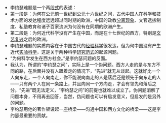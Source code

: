 - 李约瑟难题是一个两[段式](https://baike.baidu.com/item/%E6%AE%B5%E5%BC%8F/3121368?fromModule=lemma_inlink)的表述：
- 第一段是：为何在公元前一世纪到公元十六世纪之间，古代中国人在科学和技术方面的发达程度远远超过同时期的欧洲，中国的政教[分离现象](https://baike.baidu.com/item/%E5%88%86%E7%A6%BB%E7%8E%B0%E8%B1%A1/3962022?fromModule=lemma_inlink)、文官选拔制度、私塾教育和诸子百家流派为何没有在同期的欧洲产生。
- 第二段是：为何近代科学没有产生在中国，而是在十七世纪的西方，特别是[文艺复兴](https://baike.baidu.com/item/%E6%96%87%E8%89%BA%E5%A4%8D%E5%85%B4/93247?fromModule=lemma_inlink)之后的欧洲。
- 李约瑟难题的实质内容在于中国古代的[经验科学](https://baike.baidu.com/item/%E7%BB%8F%E9%AA%8C%E7%A7%91%E5%AD%A6/8077160?fromModule=lemma_inlink)很发达，但为何中国没有产生近代[实验科学](https://baike.baidu.com/item/%E5%AE%9E%E9%AA%8C%E7%A7%91%E5%AD%A6/22405354?fromModule=lemma_inlink)，这是关于两种科学[研究范式](https://baike.baidu.com/item/%E7%A0%94%E7%A9%B6%E8%8C%83%E5%BC%8F/821731?fromModule=lemma_inlink)的起源问题。
- “为何科学发生在西方社会。”是李约瑟问题的反面。
- 我认为，所谓的“李约瑟之问”，实际上是一个伪问题。西方人走的是与东方不同的路，在后面并没有人跟着走的情况下，“先进”就无从谈起。这就好比一个人向东走，一个人向南走，你不能说向南走的人是落后还是领先于向东走的人——只有两个人在同一条路上，并且向同一个方向走，才会有领先和落后之分。“先进”既无法定义，“李约瑟之问”的前提也就难以成立了。伪问题消解了问题本身，不用再去回答，当然，伪问题也可以有启发意义，但启发的是另外的问题。
- 李约瑟用他的著作架设起一座桥梁——沟通中国和西方文化的桥梁——这是李约瑟最重要的贡献。